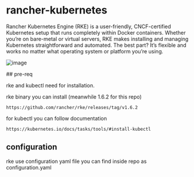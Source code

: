 # rancher-kubernetes

Rancher Kubernetes Engine (RKE) is a user-friendly, CNCF-certified Kubernetes setup that runs completely within Docker containers. Whether you’re on bare-metal or virtual servers, RKE makes installing and managing Kubernetes straightforward and automated. The best part? It’s flexible and works no matter what operating system or platform you’re using.

![image](https://github.com/user-attachments/assets/c30f6366-6655-4563-9a1b-16c48622caac)


## pre-req

rke and kubectl need for installation.

rke binary you can install (meanwhile 1.6.2 for this repo)

`https://github.com/rancher/rke/releases/tag/v1.6.2`

for kubectl you can follow documentation

`https://kubernetes.io/docs/tasks/tools/#install-kubectl`

## configuration

rke use configuration yaml file you can find inside repo as configuration.yaml

